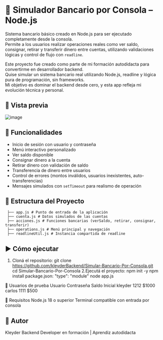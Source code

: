 # 🏦 Simulador Bancario por Consola – Node.js

Sistema bancario básico creado en Node.js para ser ejecutado completamente desde la consola.  
Permite a los usuarios realizar operaciones reales como ver saldo, consignar, retirar y transferir dinero entre cuentas, utilizando validaciones lógicas y control de flujo con `readline`.

Este proyecto fue creado como parte de mi formación autodidacta para convertirme en desarrollador backend.  
Quise simular un sistema bancario real utilizando Node.js, readline y lógica pura de programación, sin frameworks.  
Mi objetivo es dominar el backend desde cero, y esta app refleja mi evolución técnica y personal.

## 📸 Vista previa
![image](https://github.com/user-attachments/assets/e15c8b27-bdb4-44d7-a26a-b7b10c118c69)


## 🚀 Funcionalidades

- Inicio de sesión con usuario y contraseña
- Menú interactivo personalizado
- Ver saldo disponible
- Consignar dinero a la cuenta
- Retirar dinero con validación de saldo
- Transferencia de dinero entre usuarios
- Control de errores (montos inválidos, usuarios inexistentes, auto-transferencias)
- Mensajes simulados con `setTimeout` para realismo de operación

## 📂 Estructura del Proyecto
     ├── app.js # Punto de entrada de la aplicación
     ├── cuenta.js # Datos simulados de las cuentas
     ├── acciones.js # Funciones bancarias (verSaldo, retirar, consignar, transferir)
     ├── operations.js # Menú principal y navegación
     ├── readlineUtil.js # Instancia compartida de readline

## ▶️ Cómo ejecutar

1. Cloná el repositorio:
   git clone https://github.com/kleyderBackend/Simular-Bancario-Por-Consola.git
   cd Simular-Bancario-Por-Consola
2.Ejecutá el proyecto:
   npm init -y
   npm install
   package.json: "type": "module"
   node app.js

👤 Usuarios de prueba
Usuario	Contraseña	Saldo Inicial
kleyder	1212	$1000
carlos	1111	$500

📌 Requisitos
Node.js 18 o superior
Terminal compatible con entrada por consola

## 🧠 Autor
Kleyder
Backend Developer en formación | Aprendiz autodidacta

